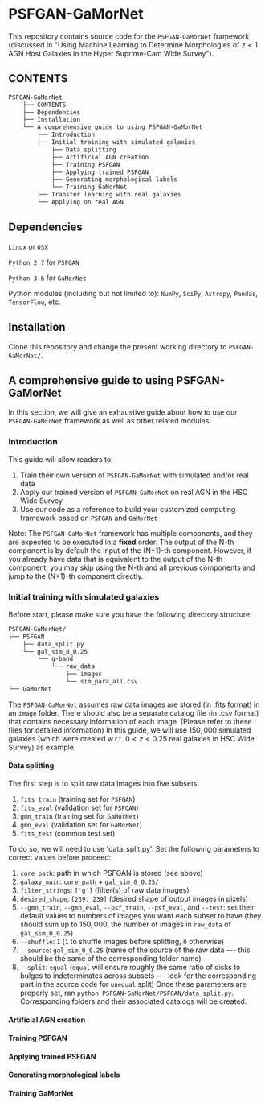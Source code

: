 # PSFGAN-GaMorNet
This repository contains source code for the `PSFGAN-GaMorNet` framework (discussed in "Using Machine Learning to Determine Morphologies of $z<1$ AGN Host Galaxies in the Hyper Suprime-Cam Wide Survey").
## CONTENTS
```bash
PSFGAN-GaMorNet
    ├── CONTENTS
    ├── Dependencies
    ├── Installation
    └── A comprehensive guide to using PSFGAN-GaMorNet
        ├── Introduction
        ├── Initial training with simulated galaxies
            ├── Data splitting
            ├── Artificial AGN creation
            ├── Training PSFGAN
            ├── Applying trained PSFGAN
            ├── Generating morphological labels
            └── Training GaMorNet
        ├── Transfer learning with real galaxies
        └── Applying on real AGN
```
## Dependencies
`Linux` or `OSX`

`Python 2.7` for `PSFGAN`

`Python 3.6` for `GaMorNet`

Python modules (including but not limited to): `NumPy`, `SciPy`, `Astropy`, `Pandas`, `TensorFlow`, etc.
## Installation
Clone this repository and change the present working directory to `PSFGAN-GaMorNet/`.
## A comprehensive guide to using PSFGAN-GaMorNet
In this section, we will give an exhaustive guide about how to use our `PSFGAN-GaMorNet` framework as well as other related modules.
### Introduction
This guide will allow readers to:
1) Train their own version of `PSFGAN-GaMorNet` with simulated and/or real data
2) Apply our trained version of `PSFGAN-GaMorNet` on real AGN in the HSC Wide Survey
3) Use our code as a reference to build your customized computing framework based on `PSFGAN` and `GaMorNet`

Note: The `PSFGAN-GaMorNet` framework has multiple components, and they are expected to be executed in a **fixed** order. The output of the N-th component is by default the input of the (N+1)-th component.
However, if you already have data that is equivalent to the output of the N-th component, you may skip using the N-th and all previous components and jump to the (N+1)-th component directly.
### Initial training with simulated galaxies
Before start, please make sure you have the following directory structure:
```bash
PSFGAN-GaMorNet/
├── PSFGAN 
    ├── data_split.py
    └── gal_sim_0_0.25
        └── g-band
            └── raw_data
                ├── images
                └── sim_para_all.csv
└── GaMorNet
```

The `PSFGAN-GaMorNet` assumes raw data images are stored (in .fits format) in an `image` folder. There should also be a separate catalog file (in .csv format) that contains necessary information of each image. (Please refer to these files for detailed information)
In this guide, we will use $150,000$ simulated galaxies (which were created w.r.t. $0<z<0.25$ real galaxies in HSC Wide Survey) as example.
#### Data splitting
The first step is to split raw data images into five subsets:
1) `fits_train` (training set for `PSFGAN`)
2) `fits_eval` (validation set for `PSFGAN`)
3) `gmn_train` (training set for `GaMorNet`)
4) `gmn_eval` (validation set for `GaMorNet`)
5) `fits_test` (common test set)

To do so, we will need to use 'data_split.py'. Set the following parameters to correct values before proceed:
1) `core_path`: path in which PSFGAN is stored (see above)
2) `galaxy_main`: `core_path` + `gal_sim_0_0.25/`
3) `filter_strings`: `['g']` (filter(s) of raw data images)
4) `desired_shape`: `[239, 239]` (desired shape of output images in pixels)
5) `--gmn_train`, `--gmn_eval`, `--psf_train`, `--psf_eval`, and `--test`: set their default values to numbers of images you want each subset to have (they should sum up to $150,000$, the number of images in `raw_data` of `gal_sim_0_0.25`)
6) `--shuffle`: `1` (`1` to shuffle images before splitting, `0` otherwise)
7) `--source`: `gal_sim_0_0.25` (name of the source of the raw data --- this should be the same of the corresponding folder name)
8) `--split`: `equal` (`equal` will ensure roughly the same ratio of disks to bulges to indeterminates across subsets --- look for the corresponding part in the source code for `unequal` split)
Once these parameters are properly set, ran `python PSFGAN-GaMorNet/PSFGAN/data_split.py`.
Corresponding folders and their associated catalogs will be created.
#### Artificial AGN creation
#### Training PSFGAN
#### Applying trained PSFGAN
#### Generating morphological labels
#### Training GaMorNet
